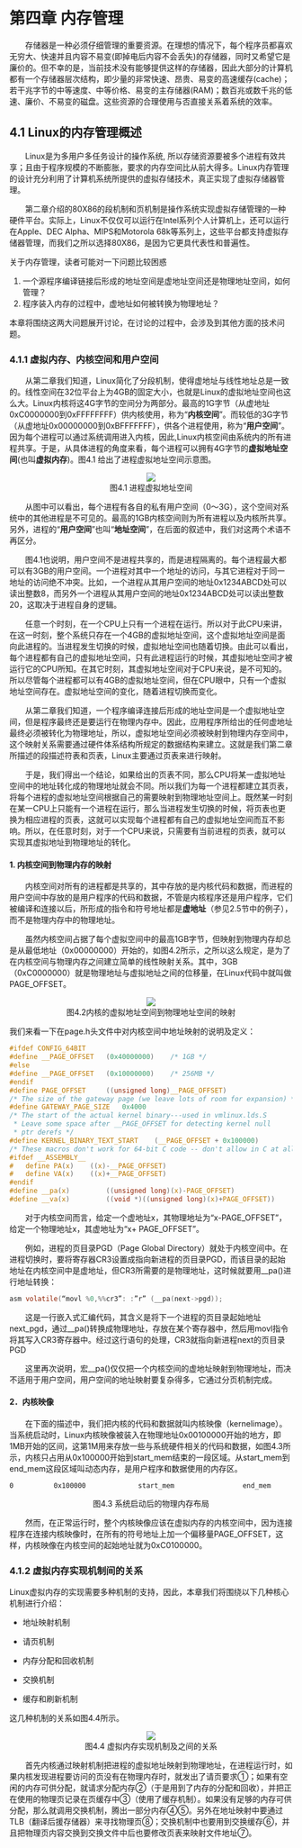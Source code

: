 # 第四章 内存管理

&emsp;&emsp;存储器是一种必须仔细管理的重要资源。在理想的情况下，每个程序员都喜欢无穷大、快速并且内容不易变(即掉电后内容不会丢失)的存储器，同时又希望它是廉价的。但不幸的是，当前技术没有能够提供这样的存储器，因此大部分的计算机都有一个存储器层次结构，即少量的非常快速、昂贵、易变的高速缓存(cache)；若干兆字节的中等速度、中等价格、易变的主存储器(RAM)；数百兆或数千兆的低速、廉价、不易变的磁盘。这些资源的合理使用与否直接关系着系统的效率。

## 4.1 Linux的内存管理概述

&emsp;&emsp;Linux是为多用户多任务设计的操作系统, 所以存储资源要被多个进程有效共享；且由于程序规模的不断膨胀，要求的内存空间比从前大得多。Linux内存管理的设计充分利用了计算机系统所提供的虚拟存储技术，真正实现了虚拟存储器管理。

&emsp;&emsp;第二章介绍的80X86的段机制和页机制是操作系统实现虚拟存储管理的一种硬件平台。实际上，Linux不仅仅可以运行在Intel系列个人计算机上，还可以运行在Apple、DEC Alpha、MIPS和Motorola 68k等系列上，这些平台都支持虚拟存储器管理，而我们之所以选择80X86，是因为它更具代表性和普遍性。

关于内存管理，读者可能对一下问题比较困惑

1. 一个源程序编译链接后形成的地址空间是虚地址空间还是物理地址空间，如何管理？
2. 程序装入内存的过程中，虚地址如何被转换为物理地址？

本章将围绕这两大问题展开讨论，在讨论的过程中，会涉及到其他方面的技术问题。

### 4.1.1 虚拟内存、内核空间和用户空间

&emsp;&emsp;从第二章我们知道，Linux简化了分段机制，使得虚地址与线性地址总是一致的。线性空间在32位平台上为4GB的固定大小，也就是Linux的虚拟地址空间也这么大。Linux内核将这4G字节的空间分为两部分。最高的1G字节（从虚地址0xC0000000到0xFFFFFFFF）供内核使用，称为“**内核空间**”。而较低的3G字节（从虚地址0x00000000到0xBFFFFFFF），供各个进程使用，称为“**用户空间**”。因为每个进程可以通过系统调用进入内核，因此,Linux内核空间由系统内的所有进程共享。于是，从具体进程的角度来看，每个进程可以拥有4G字节的**虚拟地址空间**(也叫**虚拟内存**)。图4.1 给出了进程虚拟地址空间示意图。

<div style="text-align: center">
<img src="4_1.png"/>
</div>

<center>图4.1 进程虚拟地址空间</center>

&emsp;&emsp;从图中可以看出，每个进程有各自的私有用户空间（0～3G），这个空间对系统中的其他进程是不可见的。最高的1GB内核空间则为所有进程以及内核所共享。另外，进程的“**用户空间**”也叫“**地址空间**”，在后面的叙述中，我们对这两个术语不再区分。

&emsp;&emsp;图4.1也说明，用户空间不是进程共享的，而是进程隔离的。每个进程最大都可以有3GB的用户空间。一个进程对其中一个地址的访问，与其它进程对于同一地址的访问绝不冲突。比如，一个进程从其用户空间的地址0x1234ABCD处可以读出整数8，而另外一个进程从其用户空间的地址0x1234ABCD处可以读出整数20，这取决于进程自身的逻辑。

&emsp;&emsp;任意一个时刻，在一个CPU上只有一个进程在运行。所以对于此CPU来讲，在这一时刻，整个系统只存在一个4GB的虚拟地址空间，这个虚拟地址空间是面向此进程的。当进程发生切换的时候，虚拟地址空间也随着切换。由此可以看出，每个进程都有自己的虚拟地址空间，只有此进程运行的时候，其虚拟地址空间才被运行它的CPU所知。在其它时刻，其虚拟地址空间对于CPU来说，是不可知的。所以尽管每个进程都可以有4GB的虚拟地址空间，但在CPU眼中，只有一个虚拟地址空间存在。虚拟地址空间的变化，随着进程切换而变化。

&emsp;&emsp;从第二章我们知道，一个程序编译连接后形成的地址空间是一个虚拟地址空间，但是程序最终还是要运行在物理内存中。因此，应用程序所给出的任何虚地址最终必须被转化为物理地址，所以，虚拟地址空间必须被映射到物理内存空间中，这个映射关系需要通过硬件体系结构所规定的数据结构来建立。这就是我们第二章所描述的段描述符表和页表，Linux主要通过页表来进行映射。

&emsp;&emsp;于是，我们得出一个结论，如果给出的页表不同，那么CPU将某一虚拟地址空间中的地址转化成的物理地址就会不同。所以我们为每一个进程都建立其页表，将每个进程的虚拟地址空间根据自己的需要映射到物理地址空间上。既然某一时刻在某一CPU上只能有一个进程在运行，那么当进程发生切换的时候，将页表也更换为相应进程的页表，这就可以实现每个进程都有自己的虚拟地址空间而互不影响。所以，在任意时刻，对于一个CPU来说，只需要有当前进程的页表，就可以实现其虚拟地址到物理地址的转化。

#### 1. 内核空间到物理内存的映射

&emsp;&emsp;内核空间对所有的进程都是共享的，其中存放的是内核代码和数据，而进程的用户空间中存放的是用户程序的代码和数据，不管是内核程序还是用户程序，它们被编译和连接以后，所形成的指令和符号地址都是**虚地址**（参见2.5节中的例子），而不是物理内存中的物理地址。

&emsp;&emsp;虽然内核空间占据了每个虚拟空间中的最高1GB字节，但映射到物理内存却总是从最低地址（0x00000000）开始的，如图4.2所示，之所以这么规定，是为了在内核空间与物理内存之间建立简单的线性映射关系。其中，3GB（0xC0000000）就是物理地址与虚拟地址之间的位移量，在Linux代码中就叫做PAGE_OFFSET。

<div style="text-align: center">
<img src="4_2.png"/>
</div>

<center>图4.2内核的虚拟地址空间到物理地址空间的映射</center>

我们来看一下在page.h头文件中对内核空间中地址映射的说明及定义：

```c
#ifdef CONFIG_64BIT
#define __PAGE_OFFSET	(0x40000000)	/* 1GB */
#else
#define __PAGE_OFFSET	(0x10000000)	/* 256MB */
#endif
#define PAGE_OFFSET		((unsigned long)__PAGE_OFFSET)
/* The size of the gateway page (we leave lots of room for expansion) */
#define GATEWAY_PAGE_SIZE	0x4000
/* The start of the actual kernel binary---used in vmlinux.lds.S
 * Leave some space after __PAGE_OFFSET for detecting kernel null
 * ptr derefs */
#define KERNEL_BINARY_TEXT_START	(__PAGE_OFFSET + 0x100000)
/* These macros don't work for 64-bit C code -- don't allow in C at all */
#ifdef __ASSEMBLY__
#   define PA(x)	((x)-__PAGE_OFFSET)
#   define VA(x)	((x)+__PAGE_OFFSET)
#endif
#define __pa(x)			((unsigned long)(x)-PAGE_OFFSET)
#define __va(x)			((void *)((unsigned long)(x)+PAGE_OFFSET))
```

&emsp;&emsp;对于内核空间而言，给定一个虚地址x，其物理地址为“x-PAGE_OFFSET”，给定一个物理地址x，其虚地址为“x+ PAGE_OFFSET”。

&emsp;&emsp;例如，进程的页目录PGD（Page Global Directory）就处于内核空间中。在进程切换时，要将寄存器CR3设置成指向新进程的页目录PGD，而该目录的起始地址在内核空间中是虚地址，但CR3所需要的是物理地址，这时候就要用__pa()进行地址转换：

```c
asm volatile(“movl %0,%%cr3”: :”r” (__pa(next->pgd));
```

&emsp;&emsp;这是一行嵌入式汇编代码，其含义是将下一个进程的页目录起始地址next_pgd，通过__pa()转换成物理地址，存放在某个寄存器中，然后用movl指令将其写入CR3寄存器中。经过这行语句的处理，CR3就指向新进程next的页目录PGD

&emsp;&emsp;这里再次说明，宏__pa()仅仅把一个内核空间的虚地址映射到物理地址，而决不适用于用户空间，用户空间的地址映射要复杂得多，它通过分页机制完成。

#### 2．内核映像

&emsp;&emsp;在下面的描述中，我们把内核的代码和数据就叫内核映像（kernelimage）。当系统启动时，Linux内核映像被装入在物理地址0x00100000开始的地方，即1MB开始的区间，这第1M用来存放一些与系统硬件相关的代码和数据，如图4.3所示，内核只占用从0x100000开始到start_mem结束的一段区域。从start_mem到end_mem这段区域叫动态内存，是用户程序和数据使用的内存区。

    0          0x100000             start_mem                 end_mem

<center>图4.3 系统启动后的物理内存布局</center>

&emsp;&emsp;然而，在正常运行时，整个内核映像应该在虚拟内存的内核空间中，因为连接程序在连接内核映像时，在所有的符号地址上加一个偏移量PAGE_OFFSET，这样，内核映像在内核空间的起始地址就为0xC0100000。

### 4.1.2 虚拟内存实现机制间的关系

Linux虚拟内存的实现需要多种机制的支持，因此，本章我们将围绕以下几种核心机制进行介绍：

- 地址映射机制

- 请页机制

- 内存分配和回收机制

- 交换机制

- 缓存和刷新机制

这几种机制的关系如图4.4所示。

<div style="text-align: center">
<img src="4_4.png"/>
</div>

<center>图4.4 虚拟内存实现机制及之间的关系</center>

&emsp;&emsp;首先内核通过映射机制把进程的虚拟地址映射到物理地址，在进程运行时，如果内核发现进程要访问的页没有在物理内存时，就发出了请页要求①；如果有空闲的内存可供分配，就请求分配内存②（于是用到了内存的分配和回收），并把正在使用的物理页记录在页缓存中③（使用了缓存机制）。如果没有足够的内存可供分配，那么就调用交换机制，腾出一部分内存④⑤。另外在地址映射中要通过TLB（翻译后援存储器）来寻找物理页⑧；交换机制中也要用到交换缓存⑥，并且把物理页内容交换到交换文件中后也要修改页表来映射文件地址⑦。